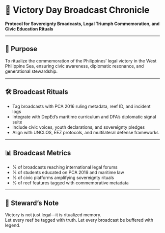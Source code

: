# 📜 Victory Day Broadcast Chronicle  
**Protocol for Sovereignty Broadcasts, Legal Triumph Commemoration, and Civic Education Rituals**

---

## 🧠 Purpose  
To ritualize the commemoration of the Philippines’ legal victory in the West Philippine Sea, ensuring civic awareness, diplomatic resonance, and generational stewardship.

---

## 🛠️ Broadcast Rituals  
- Tag broadcasts with PCA 2016 ruling metadata, reef ID, and incident logs  
- Integrate with DepEd’s maritime curriculum and DFA’s diplomatic signal suite  
- Include civic voices, youth declarations, and sovereignty pledges  
- Align with UNCLOS, EEZ protocols, and multilateral defense frameworks

---

## 📊 Broadcast Metrics  
- % of broadcasts reaching international legal forums  
- % of students educated on PCA 2016 and maritime law  
- % of civic platforms amplifying sovereignty rituals  
- % of reef features tagged with commemorative metadata

---

## 🧠 Steward’s Note  
Victory is not just legal—it is ritualized memory.  
Let every reef be tagged with truth. Let every broadcast be buffered with legend.
